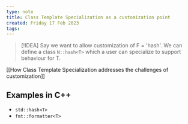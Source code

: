 ```yaml
---
type: note
title: Class Template Specialization as a customization point
created: Friday 17 Feb 2023
tags: 
---
```

> [!IDEA]
>  Say we want to allow customization of F = 'hash'. We can define a class `N::hash<T>` which a user can specialize to support behaviour for T.

[[How Class Template Specialization addresses the challenges of customization]]
## Examples in C++
- `std::hash<T>`
- `fmt::formatter<T>`